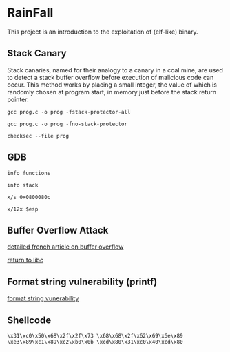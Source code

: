 # RainFall
 This project is an introduction to the exploitation of (elf-like) binary.

## Stack Canary
Stack canaries, named for their analogy to a canary in a coal mine, are used to detect a stack buffer overflow before execution of malicious code can occur. This method works by placing a small integer, the value of which is randomly chosen at program start, in memory just before the stack return pointer.

`gcc prog.c -o prog -fstack-protector-all`

`gcc prog.c -o prog -fno-stack-protector`

`checksec --file prog`

## GDB
`info functions`

`info stack`

`x/s 0x0800080c`

`x/12x $esp`

## Buffer Overflow Attack
[detailed french article on buffer overflow](https://beta.hackndo.com/buffer-overflow/)

[return to libc](https://beta.hackndo.com/retour-a-la-libc/)


## Format string vulnerability (printf)
[format string vunerability](https://bufferoverflows.net/format-string-vulnerability-what-when-and-how/)

## Shellcode
`\x31\xc0\x50\x68\x2f\x2f\x73
\x68\x68\x2f\x62\x69\x6e\x89
\xe3\x89\xc1\x89\xc2\xb0\x0b
\xcd\x80\x31\xc0\x40\xcd\x80`
